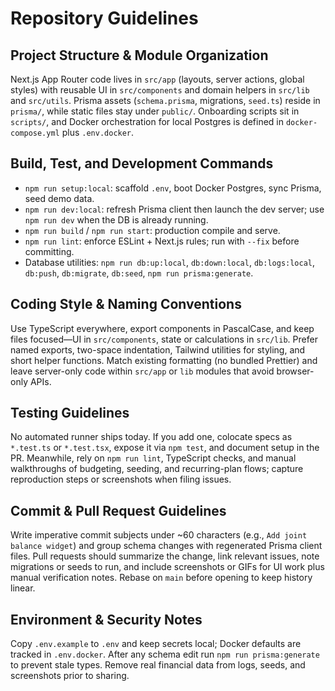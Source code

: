# Repository Guidelines

## Project Structure & Module Organization
Next.js App Router code lives in `src/app` (layouts, server actions, global styles) with reusable UI in `src/components` and domain helpers in `src/lib` and `src/utils`. Prisma assets (`schema.prisma`, migrations, `seed.ts`) reside in `prisma/`, while static files stay under `public/`. Onboarding scripts sit in `scripts/`, and Docker orchestration for local Postgres is defined in `docker-compose.yml` plus `.env.docker`.

## Build, Test, and Development Commands
- `npm run setup:local`: scaffold `.env`, boot Docker Postgres, sync Prisma, seed demo data.
- `npm run dev:local`: refresh Prisma client then launch the dev server; use `npm run dev` when the DB is already running.
- `npm run build` / `npm run start`: production compile and serve.
- `npm run lint`: enforce ESLint + Next.js rules; run with `--fix` before committing.
- Database utilities: `npm run db:up:local`, `db:down:local`, `db:logs:local`, `db:push`, `db:migrate`, `db:seed`, `npm run prisma:generate`.

## Coding Style & Naming Conventions
Use TypeScript everywhere, export components in PascalCase, and keep files focused—UI in `src/components`, state or calculations in `src/lib`. Prefer named exports, two-space indentation, Tailwind utilities for styling, and short helper functions. Match existing formatting (no bundled Prettier) and leave server-only code within `src/app` or `lib` modules that avoid browser-only APIs.

## Testing Guidelines
No automated runner ships today. If you add one, colocate specs as `*.test.ts` or `*.test.tsx`, expose it via `npm test`, and document setup in the PR. Meanwhile, rely on `npm run lint`, TypeScript checks, and manual walkthroughs of budgeting, seeding, and recurring-plan flows; capture reproduction steps or screenshots when filing issues.

## Commit & Pull Request Guidelines
Write imperative commit subjects under ~60 characters (e.g., `Add joint balance widget`) and group schema changes with regenerated Prisma client files. Pull requests should summarize the change, link relevant issues, note migrations or seeds to run, and include screenshots or GIFs for UI work plus manual verification notes. Rebase on `main` before opening to keep history linear.

## Environment & Security Notes
Copy `.env.example` to `.env` and keep secrets local; Docker defaults are tracked in `.env.docker`. After any schema edit run `npm run prisma:generate` to prevent stale types. Remove real financial data from logs, seeds, and screenshots prior to sharing.

